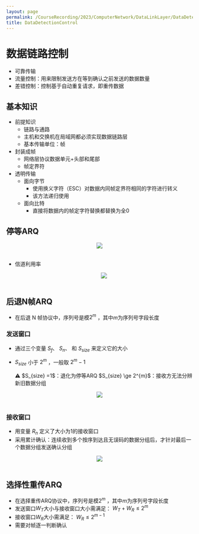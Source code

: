 ```yaml
---
layout: page
permalink: /CourseRecording/2023/ComputerNetwork/DataLinkLayer/DataDetectionControl/index.html
title: DataDetectionControl
---
```


# 数据链路控制

- 可靠传输
- 流量控制：用来限制发送方在等到确认之前发送的数据数量
- 差错控制：控制基于自动重复请求，即重传数据

## 基本知识

- 前提知识
    - 链路与通路
    - 主机和交换机在局域网都必须实现数据链路层
    - 基本传输单位：帧
- 封装成帧
    - 网络层协议数据单元+头部和尾部
    - 帧定界符
- 透明传输
    - 面向字节
        - 使用换义字符（ESC）对数据内同帧定界符相同的字符进行转义
        - 该方法递归使用
    - 面向比特
        - 直接将数据内的帧定字符替换都替换为全0

## 停等ARQ

<div style="display: flex; justify-content: center;">
    <img src="https://cryoushiwo.oss-cn-hangzhou.aliyuncs.com/course-recording/202409072207076.png" style="max-width: 80%; height: auto;">
</div><br>

- 信道利用率
    
    <div style="display: flex; justify-content: center;">
        <img src="https://cryoushiwo.oss-cn-hangzhou.aliyuncs.com/course-recording/202409072207177.png" style="max-width: 80%; height: auto;">
    </div><br>
    

## 后退N帧ARQ

- 在后退 N 帧协议中，序列号是模$2^m$ ，其中$m$为序列号字段长度

### 发送窗口

- 通过三个变量 $S_f$、 $S_n$、 和 $S_{size}$ 来定义它的大小
- $S_{size}$ 小于 $2^m$ ，一般取 $2^m-1$
    
    <aside>
    ⚠️  $S_{size} =1$：退化为停等ARQ
    $S_{size} \ge 2^{m}$：接收方无法分辨新旧数据分组
    
    </aside>
    
<div style="display: flex; justify-content: center;">
    <img src="https://cryoushiwo.oss-cn-hangzhou.aliyuncs.com/course-recording/202409072208396.png" style="max-width: 80%; height: auto;">
</div><br>

### 接收窗口

- 用变量 $R_n$ 定义了大小为1的接收窗口
- 采用累计确认：连续收到多个按序到达且无误码的数据分组后，才针对最后一个数据分组发送确认分组

<div style="display: flex; justify-content: center;">
    <img src="https://cryoushiwo.oss-cn-hangzhou.aliyuncs.com/course-recording/202409072208538.png" style="max-width: 80%; height: auto;">
</div><br>

## 选择性重传ARQ

- 在选择重传ARQ协议中，序列号是模$2^m$ ，其中$m$为序列号字段长度
- 发送窗口$W_T$大小与接收窗口大小需满足： $W_T+W_R≤2^m$
- 接收窗口$W_R$大小需满足： $W_R≤2^{m-1}$
- 需要对帧逐一判断确认